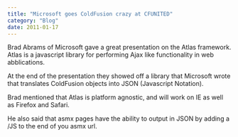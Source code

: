 ```yaml
---
title: "Microsoft goes ColdFusion crazy at CFUNITED"
category: "Blog"
date: 2011-01-17
---
```



Brad Abrams of Microsoft gave a great presentation on the Atlas framework. Atlas is a javascript library for performing Ajax like functionality in web abblications.

At the end of the presentation they showed off a library that Microsoft wrote that translates ColdFusion objects into JSON (Javascript Notation).

Brad mentioned that Atlas is platform agnostic, and will work on IE as well as Firefox and Safari.

He also said that asmx pages have the ability to output in JSON by adding a /JS to the end of you asmx url.